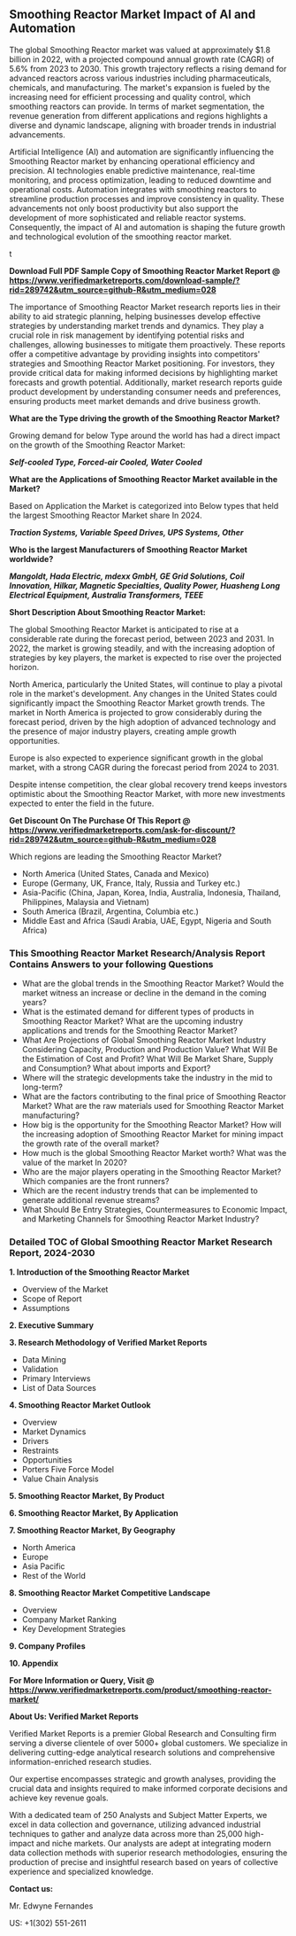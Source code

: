 <h2>Smoothing Reactor Market Impact of AI and Automation</h2><p>The global Smoothing Reactor market was valued at approximately $1.8 billion in 2022, with a projected compound annual growth rate (CAGR) of 5.6% from 2023 to 2030. This growth trajectory reflects a rising demand for advanced reactors across various industries including pharmaceuticals, chemicals, and manufacturing. The market's expansion is fueled by the increasing need for efficient processing and quality control, which smoothing reactors can provide. In terms of market segmentation, the revenue generation from different applications and regions highlights a diverse and dynamic landscape, aligning with broader trends in industrial advancements.</p><p>Artificial Intelligence (AI) and automation are significantly influencing the Smoothing Reactor market by enhancing operational efficiency and precision. AI technologies enable predictive maintenance, real-time monitoring, and process optimization, leading to reduced downtime and operational costs. Automation integrates with smoothing reactors to streamline production processes and improve consistency in quality. These advancements not only boost productivity but also support the development of more sophisticated and reliable reactor systems. Consequently, the impact of AI and automation is shaping the future growth and technological evolution of the smoothing reactor market.</p>t</p><p id="" class=""><strong>Download Full PDF Sample Copy of Smoothing Reactor Market Report @ <a href="https://www.verifiedmarketreports.com/download-sample/?rid=289742&utm_source=github-R&utm_medium=028" target="_blank">https://www.verifiedmarketreports.com/download-sample/?rid=289742&utm_source=github-R&utm_medium=028</a></strong></p><p>The importance of&nbsp;Smoothing Reactor Market research reports lies in their ability to aid strategic planning, helping businesses develop effective strategies by understanding market trends and dynamics. They play a crucial role in risk management by identifying potential risks and challenges, allowing businesses to mitigate them proactively. These reports offer a competitive advantage by providing insights into competitors' strategies and Smoothing Reactor Market positioning. For investors, they provide critical data for making informed decisions by highlighting market forecasts and growth potential. Additionally, market research reports guide product development by understanding consumer needs and preferences, ensuring products meet market demands and drive business growth.</p><p><strong>What are the&nbsp;Type driving the growth of the Smoothing Reactor Market?</strong></p><p id="" class="">Growing demand for below Type around the world has had a direct impact on the growth of the Smoothing Reactor Market:</p><em><strong>Self-cooled Type, Forced-air Cooled, Water Cooled</strong></em></p><strong>What are the&nbsp;Applications&nbsp;of Smoothing Reactor Market available in the Market?</strong></p><p id="" class="">Based on Application the Market is categorized into Below types that held the largest Smoothing Reactor Market share In 2024.</p><em><strong>Traction Systems, Variable Speed Drives, UPS Systems, Other</strong></em></p><strong>Who is the largest Manufacturers of Smoothing Reactor Market worldwide?</strong></p><p><em><strong>Mangoldt, Hada Electric, mdexx GmbH, GE Grid Solutions, Coil Innovation, Hilkar, Magnetic Specialties, Quality Power, Huasheng Long Electrical Equipment, Australia Transformers, TEEE</strong></em></p><p id="" class=""><strong>Short Description About Smoothing Reactor Market:</strong></p><p>The global Smoothing Reactor Market is anticipated to rise at a considerable rate during the forecast period, between 2023 and 2031. In 2022, the market is growing steadily, and with the increasing adoption of strategies by key players, the market is expected to rise over the projected horizon.</p><p>North America, particularly the United States, will continue to play a pivotal role in the market's development. Any changes in the United States could significantly impact the Smoothing Reactor Market growth trends. The market in North America is projected to grow considerably during the forecast period, driven by the high adoption of advanced technology and the presence of major industry players, creating ample growth opportunities.</p><p>Europe is also expected to experience significant growth in the global market, with a strong CAGR during the forecast period from 2024 to 2031.</p><p>Despite intense competition, the clear global recovery trend keeps investors optimistic about the Smoothing Reactor Market, with more new investments expected to enter the field in the future.</p><p id="" class=""><strong>Get Discount On The Purchase Of This Report @ <a href="https://www.verifiedmarketreports.com/ask-for-discount/?rid=289742&utm_source=github-R&utm_medium=028" target="_blank">https://www.verifiedmarketreports.com/ask-for-discount/?rid=289742&utm_source=github-R&utm_medium=028</a></strong></p>Which regions are leading the Smoothing Reactor Market?</p><ul><li>North America (United States, Canada and Mexico)</li><li>Europe (Germany, UK, France, Italy, Russia and Turkey etc.)</li><li>Asia-Pacific (China, Japan, Korea, India, Australia, Indonesia, Thailand, Philippines, Malaysia and Vietnam)</li><li>South America (Brazil, Argentina, Columbia etc.)</li><li>Middle East and Africa (Saudi Arabia, UAE, Egypt, Nigeria and South Africa)</li></ul><h3 id="" class="">This Smoothing Reactor Market Research/Analysis Report Contains Answers to your following Questions</h3><ul><li>What are the global trends in the Smoothing Reactor Market? Would the market witness an increase or decline in the demand in the coming years?</li><li>What is the estimated demand for different types of products in Smoothing Reactor Market? What are the upcoming industry applications and trends for the Smoothing Reactor Market?</li><li>What Are Projections of Global Smoothing Reactor Market Industry Considering Capacity, Production and Production Value? What Will Be the Estimation of Cost and Profit? What Will Be Market Share, Supply and Consumption? What about imports and Export?</li><li>Where will the strategic developments take the industry in the mid to long-term?</li><li>What are the factors contributing to the final price of Smoothing Reactor Market? What are the raw materials used for Smoothing Reactor Market manufacturing?</li><li>How big is the opportunity for the Smoothing Reactor Market? How will the increasing adoption of Smoothing Reactor Market for mining impact the growth rate of the overall market?</li><li>How much is the global Smoothing Reactor Market worth? What was the value of the market In 2020?</li><li>Who are the major players operating in the Smoothing Reactor Market? Which companies are the front runners?</li><li>Which are the recent industry trends that can be implemented to generate additional revenue streams?</li><li>What Should Be Entry Strategies, Countermeasures to Economic Impact, and Marketing Channels for Smoothing Reactor Market Industry?</li></ul><h3 id="" class="">Detailed TOC of Global Smoothing Reactor Market Research Report, 2024-2030</h3><p id="" class=""><strong>1. Introduction of the Smoothing Reactor Market</strong></p><ul><li>Overview of the Market</li><li>Scope of Report</li><li>Assumptions</li></ul><p id="" class=""><strong>2. Executive Summary</strong></p><p id="" class=""><strong>3. Research Methodology of Verified Market Reports</strong></p><ul><li>Data Mining</li><li>Validation</li><li>Primary Interviews</li><li>List of Data Sources</li></ul><p id="" class=""><strong>4. Smoothing Reactor Market Outlook</strong></p><ul><li>Overview</li><li>Market Dynamics</li><li>Drivers</li><li>Restraints</li><li>Opportunities</li><li>Porters Five Force Model</li><li>Value Chain Analysis</li></ul><p id="" class=""><strong>5. Smoothing Reactor Market, By Product</strong></p><p id="" class=""><strong>6. Smoothing Reactor Market, By Application</strong></p><p id="" class=""><strong>7. Smoothing Reactor Market, By Geography</strong></p><ul><li>North America</li><li>Europe</li><li>Asia Pacific</li><li>Rest of the World</li></ul><p id="" class=""><strong>8. Smoothing Reactor Market Competitive Landscape</strong></p><ul><li>Overview</li><li>Company Market Ranking</li><li>Key Development Strategies</li></ul><p id="" class=""><strong>9. Company Profiles</strong></p><p id="" class=""><strong>10. Appendix</strong></p><p id="" class=""><strong>For More Information or Query, Visit @ <a href="https://www.verifiedmarketreports.com/product/smoothing-reactor-market/" target="_blank">https://www.verifiedmarketreports.com/product/smoothing-reactor-market/</a></strong></p><p id="" class=""><strong>About Us: Verified Market Reports</strong></p><p id="" class="">Verified Market Reports is a premier Global Research and Consulting firm serving a diverse clientele of over 5000+ global customers. We specialize in delivering cutting-edge analytical research solutions and comprehensive information-enriched research studies.</p><p id="" class="">Our expertise encompasses strategic and growth analyses, providing the crucial data and insights required to make informed corporate decisions and achieve key revenue goals.</p><p id="" class="">With a dedicated team of 250 Analysts and Subject Matter Experts, we excel in data collection and governance, utilizing advanced industrial techniques to gather and analyze data across more than 25,000 high-impact and niche markets. Our analysts are adept at integrating modern data collection methods with superior research methodologies, ensuring the production of precise and insightful research based on years of collective experience and specialized knowledge.</p><p id="" class=""><strong>Contact us:</strong></p><p id="" class="">Mr. Edwyne Fernandes</p><p id="" class="">US: +1(302) 551-2611</p>